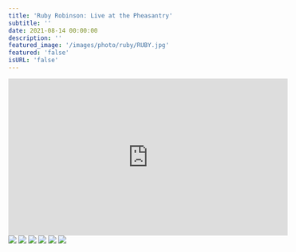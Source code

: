 ```yaml
---
title: 'Ruby Robinson: Live at the Pheasantry'
subtitle: ''
date: 2021-08-14 00:00:00
description: ''
featured_image: '/images/photo/ruby/RUBY.jpg'
featured: 'false'
isURL: 'false'
---
```


<iframe width="560" height="315" src="https://www.youtube-nocookie.com/embed/pBl4Oj8SuIc?controls=0" title="YouTube video player" frameborder="0" allow="accelerometer; autoplay; clipboard-write; encrypted-media; gyroscope; picture-in-picture" allowfullscreen></iframe>

<div class="gallery" data-columns="3">
    <img src="/images/photo/ruby/RUBY.jpg">
    <img src="/images/photo/ruby/RUBY-2.jpg">
    <img src="/images/photo/ruby/RUBY-3.jpg">
    <img src="/images/photo/ruby/RUBY-4.jpg">
    <img src="/images/photo/ruby/RUBY-5.jpg">
    <img src="/images/photo/ruby/RUBY-6.jpg">
</div>